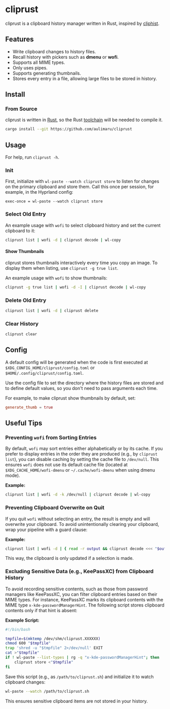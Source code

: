 # cliprust

cliprust is a clipboard history manager written in Rust, inspired by [cliphist](https://github.com/sentriz/cliphist).

## Features

- Write clipboard changes to history files.
- Recall history with pickers such as **dmenu** or **wofi**.
- Supports all MIME types.
- Only uses pipes.
- Supports generating thumbnails.
- Stores every entry in a file, allowing large files to be stored in history.

## Install

### From Source

cliprust is written in [Rust](https://www.rust-lang.org), so the Rust [toolchain](https://rustup.rs) will be needed to compile it.

```sh
cargo install --git https://github.com/aulimaru/cliprust
```

## Usage

For help, run `cliprust -h`.

### Init

First, initialize with `wl-paste --watch cliprust store` to listen for changes on the primary clipboard and store them. Call this once per session, for example, in the Hyprland config:

```
exec-once = wl-paste --watch cliprust store
```

### Select Old Entry

An example usage with `wofi` to select clipboard history and set the current clipboard to it:

```sh
cliprust list | wofi -d | cliprust decode | wl-copy
```

#### Show Thumbnails

cliprust stores thumbnails interactively every time you copy an image. To display them when listing, use `cliprust -g true list`.

An example usage with `wofi` to show thumbnails:

```sh
cliprust -g true list | wofi -d -I | cliprust decode | wl-copy
```

### Delete Old Entry

```sh
cliprust list | wofi -d | cliprust delete
```

### Clear History

```sh
cliprust clear
```

## Config

A default config will be generated when the code is first executed at `$XDG_CONFIG_HOME/cliprust/config.toml` or `$HOME/.config/cliprust/config.toml`.

Use the config file to set the directory where the history files are stored and to define default values, so you don't need to pass arguments each time.

For example, to make cliprust show thumbnails by default, set:

```toml
generate_thumb = true
```
## Useful Tips

### Preventing `wofi` from Sorting Entries

By default, `wofi` may sort entries either alphabetically or by its cache. If you prefer to display entries in the order they are produced (e.g., by `cliprust list`), you can disable caching by setting the cache file to `/dev/null`. This ensures `wofi` does not use its default cache file (located at `$XDG_CACHE_HOME/wofi-dmenu` or `~/.cache/wofi-dmenu` when using dmenu mode).

**Example:**
```sh
cliprust list | wofi -d -k /dev/null | cliprust decode | wl-copy
```

### Preventing Clipboard Overwrite on Quit

If you quit `wofi` without selecting an entry, the result is empty and will overwrite your clipboard. To avoid unintentionally clearing your clipboard, wrap your pipeline with a guard clause:

**Example:**
```sh
cliprust list | wofi -d | { read -r output && cliprust decode <<< "$output" | wl-copy; }
```
This way, the clipboard is only updated if a selection is made.

### Excluding Sensitive Data (e.g., KeePassXC) from Clipboard History

To avoid recording sensitive contents, such as those from password managers like KeePassXC, you can filter clipboard entries based on their MIME types. For instance, KeePassXC marks its clipboard contents with the MIME type `x-kde-passwordManagerHint`. The following script stores clipboard contents only if that hint is absent:

**Example Script:**
```sh
#!/bin/bash

tmpfile=$(mktemp /dev/shm/cliprust.XXXXXX)
chmod 600 "$tmpfile"
trap 'shred -u "$tmpfile" 2>/dev/null' EXIT
cat >"$tmpfile"
if ! wl-paste --list-types | rg -q "x-kde-passwordManagerHint"; then
    cliprust store <"$tmpfile"
fi
```

Save this script (e.g., as `/path/to/cliprust.sh`) and initialize it to watch clipboard changes:

```sh
wl-paste --watch /path/to/cliprust.sh
```

This ensures sensitive clipboard items are not stored in your history.
